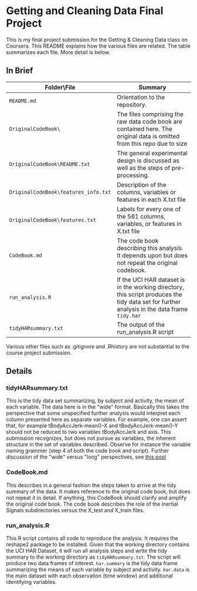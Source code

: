 Getting and Cleaning Data Final Project
=======================

This is my final project submission for the Getting &amp; Cleaning Data class on Coursera.  This README explains how the various files are related.  The table summarizes each file. More detail is below.

## In Brief

| Folder\File | Summary |
| ----|----|
|`README.md`| Orientation to the repository.|
|`OriginalCodeBook\` |    The files comprising the raw data code book are contained here. The original data is omitted from this repo due to size|
|`OriginalCodeBook\README.txt` |  The general experimental design is discussed as well as the steps of pre-processing.|
|`OriginalCodeBook\features_info.txt` | Description of the columns, variables or features in each X.txt file|
|`OriginalCodeBook\features.txt` | Labels for every one of the 561 columns, variables, or features in X.txt file|
|`CodeBook.md` | The code book describing this analysis. It depends upon but does not repeat the original codebook.|
|`run_analysis.R` | If the UCI HAR dataset is in the working directory, this script produces the tidy data set for further analysis in the data frame `tidy.har`|
| `tidyHARsummary.txt` | The output of the run_analysis.R script |


Various other files such as .gitignore and .Rhistory are not substantial to the course project submission.

## Details

### tidyHARsummary.txt
This is the tidy data set summarizing, by subject and activity, the mean of each variable. The data here is in the "wide" format. Basically this takes the perspective that some unspecified further analysis would interpret each column presented here as separate variables.  For example, one can assert that, for example tBodyAccJerk-mean()-X and tBodyAccJerk-mean()-Y should not be reduced to two variables tBodyAccJerk and axis.  This submission recognizes, but does not pursue as variables, the inherent structure in the set of variables described. Observe for instance the variable naming grammer (step 4 of both the code book and script).  Further discussion of the "wide" versus "long" perspectives, see [this post](https://class.coursera.org/getdata-016/forum/thread?thread_id=100)

### CodeBook.md
This describes in a general fashion the steps taken to arrive at the tidy summary of the data. It makes reference to the original code book, but does not repeat it in detail.  If anything, this CodeBook should clarify and amplify the original code book.  The code book describes the role of the Inertial Signals subdirectories versus the X\_test and X\_train files.

### run\_analysis.R 

This R script contains all code to reproduce the analysis. It requires the reshape2 package to be installed. Given that the working directory contains the UCI HAR Dataset, it will run all analysis steps and write the tidy summary to the working directory as `tidyHARsummary.txt`.  The script will produce two data frames of interest.  `har.summary` is the tidy data frame summarizing the means of each variable by subject and activity.  `har.data` is the main dataset with each observation (time window) and additional identifying variables.

